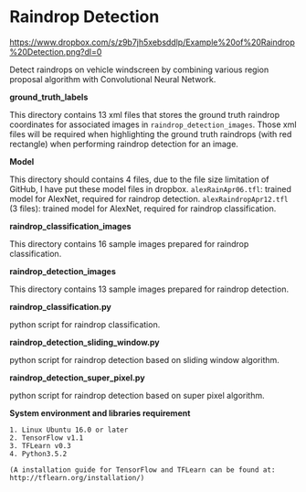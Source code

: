 # Raindrop Detection

https://www.dropbox.com/s/z9b7jh5xebsddlp/Example%20of%20Raindrop%20Detection.png?dl=0

Detect raindrops on vehicle windscreen by combining various region proposal algorithm with Convolutional Neural Network.

**ground_truth_labels**

This directory contains 13 xml files that stores the ground truth raindrop coordinates for associated images in `raindrop_detection_images`.
Those xml files will be required when highlighting the ground truth raindrops (with red rectangle) when performing raindrop detection for an image.



**Model**

This directory should contains 4 files, due to the file size limitation of GitHub, I have put these model files in dropbox. 
`alexRainApr06.tfl`: trained model for AlexNet, required for raindrop detection.
`alexRaindropApr12.tfl` (3 files): trained model for AlexNet, required for raindrop classification.



**raindrop_classification_images**

This directory contains 16 sample images prepared for raindrop classification.



**raindrop_detection_images**

This directory contains 13 sample images prepared for raindrop detection.



**raindrop_classification.py**

python script for raindrop classification.



**raindrop_detection_sliding_window.py**

python script for raindrop detection based on sliding window algorithm.



**raindrop_detection_super_pixel.py**

python script for raindrop detection based on super pixel algorithm.


**System environment and libraries requirement**
```$xslt
1. Linux Ubuntu 16.0 or later
2. TensorFlow v1.1
3. TFLearn v0.3
4. Python3.5.2

(A installation guide for TensorFlow and TFLearn can be found at:  http://tflearn.org/installation/)
```

